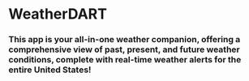 # WeatherDART

### This app is your all-in-one weather companion, offering a comprehensive view of past, present, and future weather conditions, complete with real-time weather alerts for the entire United States!
